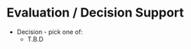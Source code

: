 Evaluation / Decision Support
=============================
<!-- Include a decision tree or similar -->
* Decision - pick one of:
  * T.B.D 